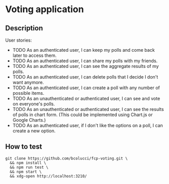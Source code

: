 
# Voting application

## Description

User stories:
- TODO As an authenticated user, I can keep my polls and come back later to access them.
- TODO As an authenticated user, I can share my polls with my friends.
- TODO As an authenticated user, I can see the aggregate results of my polls.
- TODO As an authenticated user, I can delete polls that I decide I don't want anymore.
- TODO As an authenticated user, I can create a poll with any number of possible items.
- TODO As an unauthenticated or authenticated user, I can see and vote on everyone's polls.
- TODO As an unauthenticated or authenticated user, I can see the results of polls in chart form. (This could be implemented using Chart.js or Google Charts.)
- TODO As an authenticated user, if I don't like the options on a poll, I can create a new option.

## How to test

    git clone https://github.com/bcolucci/fcp-voting.git \
      && npm install \
      && npm run test \
      && npm start \
      && xdg-open http://localhost:3210/
